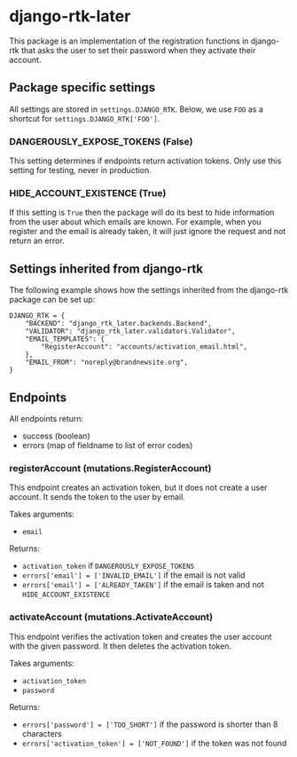 # django-rtk-later

This package is an implementation of the registration functions in django-rtk that
asks the user to set their password when they activate their account.

## Package specific settings

All settings are stored in `settings.DJANGO_RTK`. Below, we use
`FOO` as a shortcut for `settings.DJANGO_RTK['FOO']`.

### DANGEROUSLY_EXPOSE_TOKENS (False)

This setting determines if endpoints return activation tokens. Only
use this setting for testing, never in production.

### HIDE_ACCOUNT_EXISTENCE (True)

If this setting is `True` then the package will do its best to hide information from the
user about which emails are known. For example, when you register and the email is already taken,
it will just ignore the request and not return an error.

## Settings inherited from django-rtk

The following example shows how the settings inherited from the
django-rtk package can be set up:

```
DJANGO_RTK = {
    "BACKEND": "django_rtk_later.backends.Backend",
    "VALIDATOR": "django_rtk_later.validators.Validator",
    "EMAIL_TEMPLATES": {
        "RegisterAccount": "accounts/activation_email.html",
    },
    "EMAIL_FROM": "noreply@brandnewsite.org",
}
```

## Endpoints

All endpoints return:

- success (boolean)
- errors (map of fieldname to list of error codes)

### registerAccount (mutations.RegisterAccount)

This endpoint creates an activation token, but it does not create a user account.
It sends the token to the user by email.

Takes arguments:

- `email`

Returns:

- `activation_token` if `DANGEROUSLY_EXPOSE_TOKENS`
- `errors['email'] = ['INVALID_EMAIL']` if the email is not valid
- `errors['email'] = ['ALREADY_TAKEN']` if the email is taken and not `HIDE_ACCOUNT_EXISTENCE`

### activateAccount (mutations.ActivateAccount)

This endpoint verifies the activation token and creates the user account with the given password.
It then deletes the activation token.

Takes arguments:

- `activation_token`
- `password`

Returns:

- `errors['password'] = ['TOO_SHORT']` if the password is shorter than 8 characters
- `errors['activation_token'] = ['NOT_FOUND']` if the token was not found
